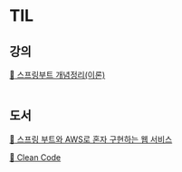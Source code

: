 # TIL
## 강의
[:link: 스프링부트 개념정리(이론)](https://github.com/eunhye3333/TIL/blob/main/SpringBoot/%EA%B0%95%EC%9D%98/%EC%8A%A4%ED%94%84%EB%A7%81%EB%B6%80%ED%8A%B8%20%EA%B0%9C%EB%85%90%EC%A0%95%EB%A6%AC/00_info.md)  
<br>

## 도서
[:link: 스프링 부트와 AWS로 혼자 구현하는 웹 서비스](https://github.com/eunhye3333/TIL/blob/main/SpringBoot/%EB%8F%84%EC%84%9C/%EC%8A%A4%ED%94%84%EB%A7%81%EB%B6%80%ED%8A%B8%EC%99%80%20AWS%EB%A1%9C%20%ED%98%BC%EC%9E%90%20%EA%B5%AC%ED%98%84%ED%95%98%EB%8A%94%20%EC%9B%B9%20%EC%84%9C%EB%B9%84%EC%8A%A4/00_info.md)  

[:link: Clean Code](https://github.com/eunhye3333/TIL/blob/main/Software/%EB%8F%84%EC%84%9C/Clean%20Code/00_info.md)
